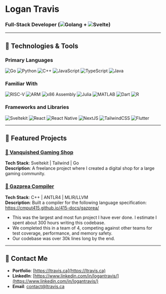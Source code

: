 # Logan Travis

### Full-Stack Developer (![Golang](https://img.shields.io/badge/Go-00ADD8?logo=go&logoColor=white) + ![Svelte](https://img.shields.io/badge/Svelte-FF3E00?logo=svelte&logoColor=white))

---

## 🔧 Technologies & Tools

### Primary Languages
![Go](https://img.shields.io/badge/Go-00ADD8?logo=go&logoColor=white) 
![Python](https://img.shields.io/badge/Python-3776AB?logo=python&logoColor=white) 
![C++](https://img.shields.io/badge/C++-00599C?logo=cplusplus&logoColor=white) 
![JavaScript](https://img.shields.io/badge/JavaScript-F7DF1E?logo=javascript&logoColor=black) 
![TypeScript](https://img.shields.io/badge/TypeScript-3178C6?logo=typescript&logoColor=white) 
![Java](https://img.shields.io/badge/Java-007396?logo=java&logoColor=white)

### Familiar With
![RISC-V](https://img.shields.io/badge/RISC--V-blue) 
![ARM](https://img.shields.io/badge/ARM-0091BD?logo=arm&logoColor=white) 
![x86 Assembly](https://img.shields.io/badge/x86--Assembly-lightgrey) 
![Julia](https://img.shields.io/badge/Julia-9558B2?logo=julia&logoColor=white) 
![MATLAB](https://img.shields.io/badge/MATLAB-0076A8?logo=mathworks&logoColor=white) 
![Dart](https://img.shields.io/badge/Dart-0175C2?logo=dart&logoColor=white) 
![R](https://img.shields.io/badge/R-276DC3?logo=r&logoColor=white)

### Frameworks and Libraries
![Sveltekit](https://img.shields.io/badge/Sveltekit-FF3E00?logo=svelte&logoColor=white) 
![React](https://img.shields.io/badge/React-61DAFB?logo=react&logoColor=black) 
![React Native](https://img.shields.io/badge/React%20Native-61DAFB?logo=react&logoColor=black) 
![NextJS](https://img.shields.io/badge/Next.js-000000?logo=nextdotjs&logoColor=white) 
![TailwindCSS](https://img.shields.io/badge/TailwindCSS-06B6D4?logo=tailwindcss&logoColor=white) 
![Flutter](https://img.shields.io/badge/Flutter-02569B?logo=flutter&logoColor=white)

---

## 🌟 Featured Projects

### [📂 Vanquished Gaming Shop](https://shop.vanquished.gg)
**Tech Stack**: Sveltekit | Tailwind | Go  
**Description**: A freelance project where I created a digital shop for a large gaming community.  

### [📂 Gazprea Compiler](https://cmput415.github.io/415-docs/gazprea/)
**Tech Stack**: C++ | ANTLR4 | MLIR/LLVM  
**Description**: Built a compiler for the following language specification: https://cmput415.github.io/415-docs/gazprea/  
- This was the largest and most fun project I have ever done. I estimate I spent about 300 hours writing this codebase.
- We completed this in a team of 4, competing against other teams for test coverage, performance, and memory safety.
- Our codebase was over 30k lines long by the end.

---

## 👥 Contact Me

- **Portfolio**: [https://ltravis.ca](https://ltravis.ca)
- **LinkedIn**: [https://www.linkedin.com/in/logantravis/](https://www.linkedin.com/in/logantravis/)
- **Email**: [contact@ltravis.ca](mailto:contact@ltravis.ca)
